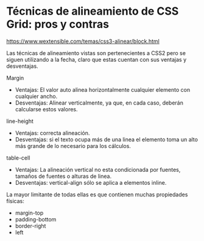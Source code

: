 # Técnicas de alineamiento de CSS Grid: pros y contras

https://www.wextensible.com/temas/css3-alinear/block.html

Las técnicas de alineamiento vistas son pertenecientes a CSS2 pero se siguen utilizando a la fecha, claro que estas cuentan con sus ventajas y desventajas.

Margin

-   Ventajas: El valor auto alinea horizontalmente cualquier elemento con cualquier ancho.
-   Desventajas: Alinear verticalmente, ya que, en cada caso, deberán calcularse estos valores.

line-height

-   Ventajas: correcta alineación.
-   Desventajas: si el texto ocupa más de una linea el elemento toma un alto más grande de lo necesario para los cálculos.

table-cell

-   Ventajas: La alineación vertical no esta condicionada por fuentes, tamaños de fuentes o alturas de linea.
-   Desventajas: vertical-align sólo se aplica a elementos inline.

La mayor limitante de todas ellas es que contienen muchas propiedades físicas:

-   margin-top
-   padding-bottom
-   border-right
-   left